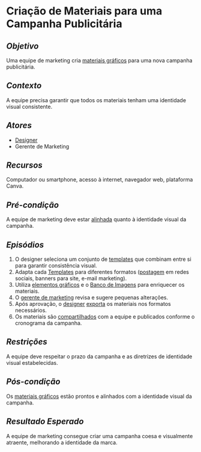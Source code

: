 # **Criação de Materiais para uma Campanha Publicitária**

## _Objetivo_

Uma equipe de marketing cria [materiais gráficos](../lexico.md#elementos-gráficos-elementos-gráficos) para uma nova campanha publicitária.

## _Contexto_

A equipe precisa garantir que todos os materiais tenham uma identidade visual consistente.

## _Atores_

- [Designer](../lexico.md#Designer)
- Gerente de Marketing

## _Recursos_

Computador ou smartphone, acesso à internet, navegador web, plataforma Canva.

## _Pré-condição_

A equipe de marketing deve estar [alinhada](../lexico.md#Alinhamento) quanto à identidade visual da campanha.

## _Episódios_

1. O designer seleciona um conjunto de [templates](../lexico.md#Template) que combinam entre si para garantir consistência visual.
2. Adapta cada [Templates](../lexico.md#Template) para diferentes formatos ([postagem](../lexico.md#Publicação) em redes sociais, banners para site, e-mail marketing).
3. Utiliza [elementos gráficos](../lexico.md#Elementos-Gráficos) e o [Banco de Imagens](../lexico.md#Banco-de-Imagens) para enriquecer os materiais.
4. O [gerente de marketing](../lexico.md#Gerente-de-Marketing) revisa e sugere pequenas alterações.
5. Após aprovação, o [designer](../lexico.md#Designer) [exporta](../lexico.md#Exportação) os materiais nos formatos necessários.
6. Os materiais são [compartilhados](../lexico.md#Compartilhamento) com a equipe e publicados conforme o cronograma da campanha.

## _Restrições_

A equipe deve respeitar o prazo da campanha e as diretrizes de identidade visual estabelecidas.

## _Pós-condição_

Os [materiais gráficos](../lexico.md#elementos-gráficos-elementos-gráficos) estão prontos e alinhados com a identidade visual da campanha.

## _Resultado Esperado_

A equipe de marketing consegue criar uma campanha coesa e visualmente atraente, melhorando a identidade da marca.

